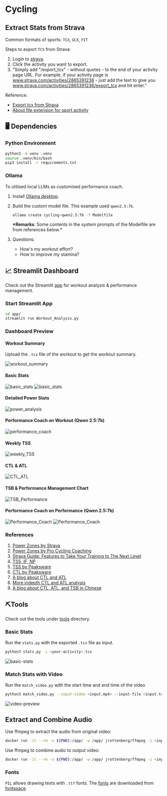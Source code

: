 # Cycling

## Extract Stats from Strava

Common formats of sports: `TCX`, `GCX`, `FIT`

Steps to export `TCX` from Strava:

1. Login to [strava](https://www.strava.com/dashboard).
2. Click the activity you want to export.
3. "Simply add "/export_tcx" - without quotes - to the end of your activity page URL. For example, if your activity page is www.strava.com/activities/2865391236 - just add the text to give you www.strava.com/activities/2865391236/export_tcx and hit enter."

Reference:

- [Export tcx from Strava](https://support.strava.com/hc/en-us/articles/216918437-Exporting-your-Data-and-Bulk-Export)
- [About file extension for sport activity](https://medium.com/decathlondigital/gpx-tcx-fit-how-to-choose-the-best-file-extension-for-sport-activity-transfer-403487337c04)

## 🖥️ Dependencies

### Python Environment

```bash
python3 -m venv .venv
source .venv/bin/bash
pip3 install -r requirements.txt
```

### Ollama

To utilised local LLMs as customised performance coach.

1. Install [Ollama desktop](https://ollama.com).
2. Build the custom model file. This example used `qwen2.5:7b`.

   ```bash
   ollama create cycling-qwen2.5:7b -f Modelfile
   ```

   **\*Remarks**: Some contents in the system prompts of the Modelfile are from references below.\*

3. Questions:
   - How's my workout effort?
   - How to improve my stamina?

## 📈 Streamlit Dashboard

Check out the Streamlit [app](./app/) for workout analysis & performance management.

### Start Streamlit App

```bash
cd app/
streamlit run Workout_Analysis.py
```

### Dashboard Preview

#### Workout Summary

Upload the `.tcx` file of the workout to get the workout summary.

![workout_summary](./images/workout_summary.png)

#### Basic Stats

![basic_stats](./images/basic_stats_01.png)
![basic_stats](./images/basic_stats_02.png)

#### Detailed Power Stats

![power_analysis](./images/detailed_power_stats.png)

#### Performance Coach on Workout (Qwen 2.5:7b)

![performance_coach](./images/performance_coach_01.png)

#### Weekly TSS

![weekly_TSS](./images/weekly_TSS.png)

#### CTL & ATL

![CTL_ATL](./images/CTL_ATL.png)

#### TSB & Performance Management Chart

![TSB_Performance](./images/TSB_Performance_Management_Chart.png)

#### Performance Coach on Performance (Qwen 2.5:7b)

![Performance_Coach](./images/performance_coach_02.png)
![Performance_Coach](./images/performance_coach_03.png)

### References

1. [Power Zones by Strava](https://stories.strava.com/articles/feel-the-power-calculate-your-training-pacing-zones-know-what-they-feel-like)
2. [Power Zones by Pro Cycling Coaching](https://www.procyclingcoaching.com/resources/power-training-zones-for-cycling)
3. [Strava Guide: Features to Take Your Training to The Next Level](https://stories.strava.com/articles/strava-guide-features-to-take-your-training-to-the-next-level)
4. [TSS, IF, NP](https://www.trainerroad.com/blog/tss-if-and-workout-levels-3-metrics-to-help-you-understand-your-training-and-get-faster/)
5. [TSS by Peaksware](https://www.trainingpeaks.com/learn/articles/how-to-plan-your-season-with-training-stress-score/)
6. [CTL by Peaksware](https://www.trainingpeaks.com/learn/articles/applying-the-numbers-part-1-chronic-training-load/)
7. [A blog about CTL and ATL](https://ssp3nc3r.github.io/post/2020-05-08-calculating-training-load-in-cycling/)
8. [More indepth CTL and ATL analysis](https://konakorgi.com/2020/01/29/entry-5-rest-and-recovery-part-1-managing-fatigue/)
9. [A blog about CTL, ATL, and TSB in Chinese](https://zhuanlan.zhihu.com/p/389912897)

## ⛏️Tools

Check out the tools under [tools](./tools) directory.

### Basic Stats

Run the `stats.py` with the exported `.tcx` file as input.

```bash
python3 stats.py -i <your-activity>.tcx
```

![basic-stats](./images/afternoon_ride.png)

### Match Stats with Video

Run the `match_video.py` with the start time and end time of the video

```bash
python3 match_video.py --input-video <input.mp4> --input-file <input.tcx> --output-path <output.mp4> --kph --start-time <YYYY-MM-DD HH:MM:SS> --end-time <YYYY-MM-DD HH:MM:SS> --timezone <X>
```

![video-preview](./images/video-preview.jpg)

## Extract and Combine Audio

Use ffmpeg to extract the audio from original video:

```bash
docker run -it --rm -v ${PWD}:/app/ -w /app/ jrottenberg/ffmpeg -i <input-video> -vn -acodec copy <output-audio>.aac
```

Use ffmpeg to combine audio to output video:

```bash
docker run -it --rm -v ${PWD}:/app/ -w /app/ jrottenberg/ffmpeg -i <input-video> -i <input-audio>.aac -c:v copy -c:a aac <output-video>
```

### Fonts

`PIL` allows drawing texts with `.ttf` fonts. The [fonts](./tools//fonts/) are downloaded from [fontspace](https://www.fontspace.com).
